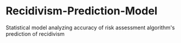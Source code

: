 # Recidivism-Prediction-Model
Statistical model analyzing accuracy of risk assessment algorithm's prediction of recidivism
